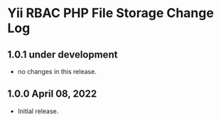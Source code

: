 # Yii RBAC PHP File Storage Change Log

## 1.0.1 under development

- no changes in this release.

## 1.0.0 April 08, 2022

- Initial release.